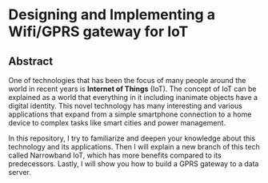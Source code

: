 # Designing and Implementing a Wifi/GPRS gateway for IoT
## Abstract
One of technologies that has been the focus of many people around the world in recent years is **Internet of Things** (IoT). The concept of IoT can be explained as a world that everything in it including inanimate objects have a digital identity. This novel technology has many interesting and various applications that expand from a simple smartphone connection to a home device to complex tasks like smart cities and power management. 

In this repository, I try to familiarize and deepen your knowledge about this technology and its applications. Then I will explain a new branch of this tech called Narrowband IoT, which has more benefits compared to its predecessors. Lastly, I will show you how to build a GPRS gateway to a data server.
